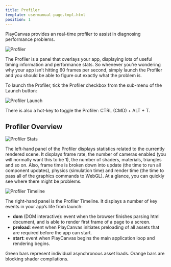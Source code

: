 ```yaml
---
title: Profiler
template: usermanual-page.tmpl.html
position: 1
---
```


PlayCanvas provides an real-time profiler to assist in diagnosing performance problems.

![Profiler][1]

The Profiler is a panel that overlays your app, displaying lots of useful timing information and performance stats. So whenever you’re wondering why your app isn’t hitting 60 frames per second, simply launch the Profiler and you should be able to figure out exactly what the problem is.

To launch the Profiler, tick the Profiler checkbox from the sub-menu of the Launch button:

![Profiler Launch][2]

There is also a hot-key to toggle the Profiler: CTRL (CMD) + ALT + T.

## Profiler Overview

![Profiler Stats][3]

The left-hand panel of the Profiler displays statistics related to the currently rendered scene. It displays frame rate, the number of cameras enabled (you will normally want this to be 1), the number of shaders, materials, triangles and so on. Also, frame time is broken down into update (the time to run all component updates), physics (simulation time) and render time (the time to pass all of the graphics commands to WebGL). At a glance, you can quickly see where there might be problems.

![Profiler Timeline][4]

The right-hand panel is the Profiler Timeline. It displays a number of key events in your app’s life from launch:

* **dom** (DOM interactive): event when the browser finishes parsing html document, and is able to render first frame of a page to a screen.
* **preload**: event when PlayCanvas initiates preloading of all assets that are required before the app can start.
* **start**: event when PlayCanvas begins the main application loop and rendering begins.

Green bars represent individual asynchronous asset loads. Orange bars are blocking shader compilations.

[1]: /images/user-manual/optimization/profiler/profiler.png
[2]: /images/user-manual/optimization/profiler/profiler_launch.png
[3]: /images/user-manual/optimization/profiler/profiler_stats.png
[4]: /images/user-manual/optimization/profiler/profiler_timeline.png
